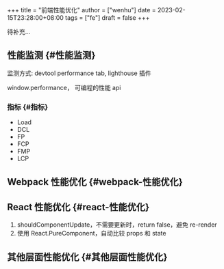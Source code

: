 +++
title = "前端性能优化"
author = ["wenhu"]
date = 2023-02-15T23:28:00+08:00
tags = ["fe"]
draft = false
+++

待补充...


## 性能监测 {#性能监测}

监测方式: devtool performance tab, lighthouse 插件

window.performance， 可编程的性能 api


### 指标 {#指标}

-   Load
-   DCL
-   FP
-   FCP
-   FMP
-   LCP


## Webpack 性能优化 {#webpack-性能优化}


## React 性能优化 {#react-性能优化}

1.  shouldComponentUpdate，不需要更新时，return false，避免 re-render
2.  使用 React.PureComponent，自动比较 props 和 state


## 其他层面性能优化 {#其他层面性能优化}
